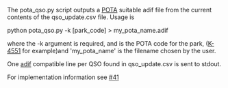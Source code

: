 The pota_qso.py script outputs a [POTA](https://pota.app/#/) suitable adif file from the current contents of the qso_update.csv file. Usage is  
  
python pota_qso.py -k [park_code] > my_pota_name.adif  
  
where the -k argument is required, and is the POTA code for the park, ([K-4551](https://pota.app/#/park/K-4551) for example)and 'my_pota_name' is the filename chosen by the user.  
  
One [adif](https://docs.pota.app/docs/activator_reference/ADIF_for_POTA_reference.html) compatible line per QSO found in qso_update.csv is sent to stdout.  

For implementation information see [#41](https://github.com/hcarter333/rm-rbn-history/issues/41)
